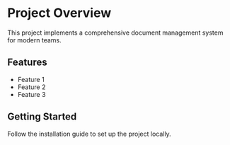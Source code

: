 # Project Overview

This project implements a comprehensive document management system for modern teams.

## Features

- Feature 1
- Feature 2
- Feature 3

## Getting Started

Follow the installation guide to set up the project locally.